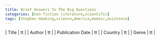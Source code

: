 ```yaml
---
title: Brief Answers To The Big Questions
categories: [non-fiction literature,scientific]
tags: [Stephen Hawking,science,America,memoir,existence]
---
```

        
| Title | tt |
| Author | tt  |
| Publication Date | tt   |
| Country | tt |
| Genre | tt  |
        